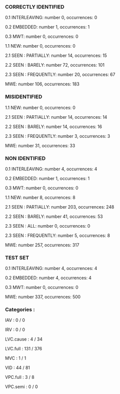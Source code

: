 ### CORRECTLY IDENTIFIED

0.1 INTERLEAVING: number 0, occurrences: 0

0.2 EMBEDDED: number 1, occurrences: 1

0.3 MWT: number 0, occurrences: 0

1.1 NEW: number 0, occurrences: 0

2.1 SEEN : PARTIALLY: number 14, occurrences: 15

2.2 SEEN : BARELY: number 72, occurrences: 101

2.3 SEEN : FREQUENTLY: number 20, occurrences: 67

MWE: number 106, occurrences: 183

### MISIDENTIFIED

1.1 NEW: number 0, occurrences: 0

2.1 SEEN : PARTIALLY: number 14, occurrences: 14

2.2 SEEN : BARELY: number 14, occurrences: 16

2.3 SEEN : FREQUENTLY: number 3, occurrences: 3

MWE: number 31, occurrences: 33

### NON IDENTIFIED

0.1 INTERLEAVING: number 4, occurrences: 4

0.2 EMBEDDED: number 1, occurrences: 1

0.3 MWT: number 0, occurrences: 0

1.1 NEW: number 8, occurrences: 8

2.1 SEEN : PARTIALLY: number 203, occurrences: 248

2.2 SEEN : BARELY: number 41, occurrences: 53

2.3 SEEN : ALL: number 0, occurrences: 0

2.3 SEEN : FREQUENTLY: number 5, occurrences: 8

MWE: number 257, occurrences: 317

### TEST SET

0.1 INTERLEAVING: number 4, occurrences: 4

0.2 EMBEDDED: number 4, occurrences: 4

0.3 MWT: number 0, occurrences: 0

MWE: number 337, occurrences: 500

### Categories : 

IAV		 : 0 / 0 

IRV		 : 0 / 0 

LVC.cause		 : 4 / 34 

LVC.full		 : 131 / 376 

MVC		 : 1 / 1 

VID		 : 44 / 81 

VPC.full		 : 3 / 8 

VPC.semi		 : 0 / 0 

